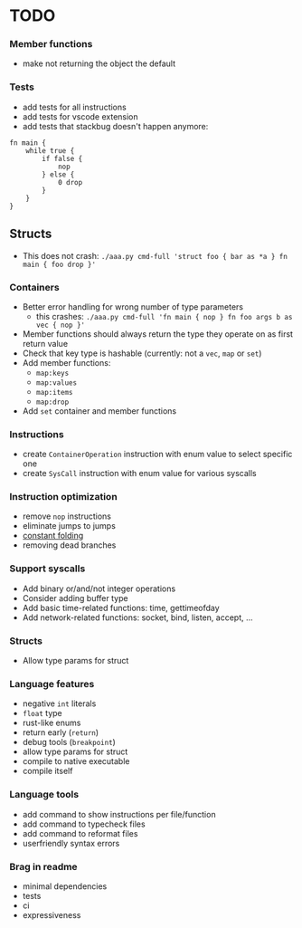 # TODO

### Member functions
- make not returning the object the default

### Tests
- add tests for all instructions
- add tests for vscode extension
- add tests that stackbug doesn't happen anymore:
```
fn main {
    while true {
        if false {
            nop
        } else {
            0 drop
        }
    }
}
```

## Structs
- This does not crash: `./aaa.py cmd-full 'struct foo { bar as *a } fn main { foo drop }'`

### Containers
- Better error handling for wrong number of type parameters
    - this crashes: `./aaa.py cmd-full 'fn main { nop } fn foo args b as vec { nop }'`
- Member functions should always return the type they operate on as first return value
- Check that key type is hashable (currently: not a `vec`, `map` or `set`)
- Add member functions:
    - `map:keys`
    - `map:values`
    - `map:items`
    - `map:drop`
- Add `set` container and member functions

### Instructions
- create `ContainerOperation` instruction with enum value to select specific one
- create `SysCall` instruction with enum value for various syscalls

### Instruction optimization
- remove `nop` instructions
- eliminate jumps to jumps
- [constant folding](https://en.wikipedia.org/wiki/Constant_folding)
- removing dead branches

### Support syscalls
- Add binary or/and/not integer operations
- Consider adding buffer type
- Add basic time-related functions: time, gettimeofday
- Add network-related functions: socket, bind, listen, accept, ...

### Structs
- Allow type params for struct

### Language features
- negative `int` literals
- `float` type
- rust-like enums
- return early (`return`)
- debug tools (`breakpoint`)
- allow type params for struct
- compile to native executable
- compile itself

### Language tools
- add command to show instructions per file/function
- add command to typecheck files
- add command to reformat files
- userfriendly syntax errors

### Brag in readme
- minimal dependencies
- tests
- ci
- expressiveness

